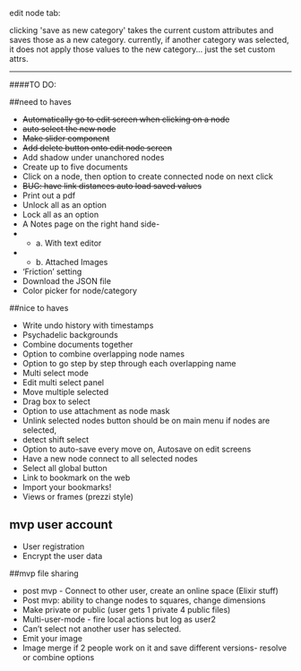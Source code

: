 edit node tab:

clicking 'save as new category' takes the current custom attributes and saves
those as a new category. 
currently, if another category was selected,
it does not apply those values to the new category... just the set custom attrs.

---

####TO DO:

##need to haves
+ ~~Automatically go to edit screen when clicking on a node~~
+ ~~auto select the new node~~
+ ~~Make slider component~~
+ ~~Add delete button onto edit node screen~~
+ Add shadow under unanchored nodes
+ Create up to five documents
+ Click on a node, then option to create connected node on next click
+ ~~BUG: have link distances auto load saved values~~
+ Print out a pdf
+ Unlock all as an option
+ Lock all as an option
+ A Notes page on the right hand side- 
+  - a. With text editor
+  - b. Attached Images
+ ‘Friction’ setting
+ Download the JSON file
+ Color picker for node/category


##nice to haves
+ Write undo history with timestamps
+ Psychadelic backgrounds
+ Combine documents together
+ Option to combine overlapping node names
+ Option to go step by step through each overlapping name
+ Multi select mode
+ Edit multi select panel
+ Move multiple selected
+ Drag box to select
+ Option to use attachment as node mask
+ Unlink selected nodes button should be on main menu if nodes are selected,
+ detect shift select
+ Option to auto-save every move on, Autosave on edit screens
+ Have a new node connect to all selected nodes
+ Select all global button
+ Link to bookmark on the web
+ Import your bookmarks!
+ Views or frames (prezzi style)

## mvp user account
+ User registration
+ Encrypt the user data

##mvp file sharing

+ post mvp - Connect to other user, create an online space (Elixir stuff)
+ Post mvp: ability to change nodes to squares, change dimensions
+ Make private or public (user gets 1 private 4 public files)
+ Multi-user-mode - fire local actions but log as user2
+ Can’t select not another user has selected.
+ Emit your image
+ Image merge  if 2 people work on it and save different versions- resolve or combine options
